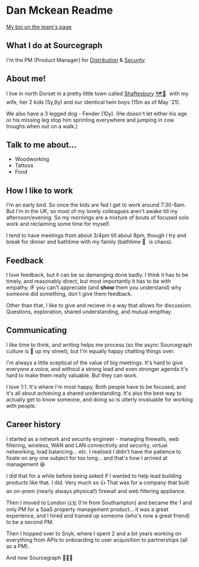 # Dan Mckean Readme

[My bio on the team's page](../../company/team/index.md##dan-mckean)

## What I do at Sourcegraph

I'm the PM (Product Manager) for [Distribution](../../engineering/distribution/index.md) & [Security](../../engineering/cloud/security/index.md)

## About me!

I live in north Dorset in a pretty little town called [Shaftesbury](https://www.shaftesburytourism.co.uk/) [🗺️🔗](https://www.google.com/maps/place/Shaftesbury/@51.0075245,-2.2003362,15z) with my wife, her 2 kids (5y,8y) and our identical twin boys (15m as of May '21).

We also have a 3 legged dog - Fender (10y). (He doesn't let either his age or his missing leg stop him sprinting everywhere and jumping in cow troughs when out on a walk.)

## Talk to me about...

- Woodworking
- Tattoos
- Food

## How I like to work

I'm an early bird. So once the kids are fed I get to work around 7:30-8am. But I'm in the UK, so most of my lovely colleagues aren't awake till my afternoon/evening. So my mornings are a mixture of bouts of focused solo work and reclaiming some time for myself.

I tend to have meetings from about 3/4pm till about 8pm, though I try and break for dinner and bathtime with my family (bathtime 🛀 is chaos).

## Feedback

I love feedback, but it can be so damanging done badly. I think it has to be timely, and reasonably direct, but most importantly it has to be with empathy. IF you can't appreciate (and **show** them you understand) why someone did something, don't give them feedback.

Other than that, I like to give and recieve in a way that allows for discussion. Questions, exploration, shared understanding, and mutual empthay.

## Communicating

I like time to think, and writing helps me process (so the async Sourcegraph culture is 💯 up my street), but I'm equally happy chatting things over.

I'm always a little sceptical of the value of big meetings. It's hard to give everyone a voice, and without a strong lead and even stronger agenda it's hard to make them really valuable. But they can work.

I love 1:1. It's where I'm most happy. Both people have to be focused, and it's all about achieving a shared understanding. It's also the best way to actually get to know someone, and doing so is utterly invaluable for working with people.

## Career history

I started as a network and security engineer - managing firewalls, web filtering, wireless, WAN and LAN connectivity and security, virtual networking, load balancing... etc. I realised I didn't have the patience to fixate on any one subject for too long... and that's how I arrived at management 😆

I did that for a while before being asked if I wanted to help lead building products like that. I did. Very much so 👍 That was for a company that built an on-prem (nearly always physical!) firewall and web filtering appliance.

Then I moved to London 🇬🇧 (I'm from Southampton) and became the 1 and only PM for a SaaS property management product... it was a great experience, and I hired and trained up someone (who's now a great friend) to be a second PM.

Then I hopped over to Snyk, where I spent 2 and a bit years working on everything from APIs to onboarding to user acquisition to partnerships (all as a PM).

And now Sourcegraph 🎉🎉🎉
